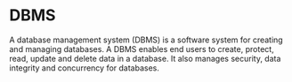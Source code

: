 # DBMS
A database management system (DBMS) is a software system for creating and managing databases. A DBMS enables end users to create, protect, read, update and delete data in a database. It also manages security, data integrity and concurrency for databases.
